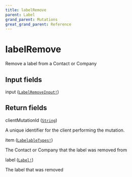 ```yaml
---
title: labelRemove
parent: Label
grand_parent: Mutations
great_grand_parent: Reference
---
```


# labelRemove

Remove a label from a Contact or Company

## Input fields

<div class="field-entry ">
  <span id="input" class="field-name anchored">input (<code><a href="/docs/reference/input_object/label_remove_input">LabelRemoveInput!</a></code>)</span>

  <div class="description-wrapper">

  </div>
</div>

## Return fields

<div class="field-entry ">
  <span id="client_mutation_id" class="field-name anchored">clientMutationId (<code><a href="/docs/reference/scalar/string">String</a></code>)</span>

  <div class="description-wrapper">
   <p>A unique identifier for the client performing the mutation.</p>

  </div>
</div>

<div class="field-entry ">
  <span id="item" class="field-name anchored">item (<code><a href="/docs/reference/union/labelable_types">LabelableTypes!</a></code>)</span>

  <div class="description-wrapper">
   <p>The Contact or Company that the label was removed from</p>

  </div>
</div>

<div class="field-entry ">
  <span id="label" class="field-name anchored">label (<code><a href="/docs/reference/object/label">Label!</a></code>)</span>

  <div class="description-wrapper">
   <p>The label that was removed</p>

  </div>
</div>

